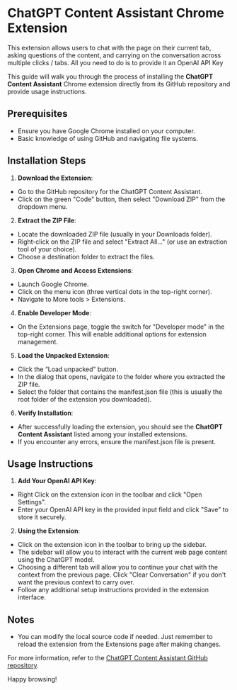 # ChatGPT Content Assistant Chrome Extension

This extension allows users to chat with the page on their current tab, asking questions of the content, and carrying on the conversation across multiple clicks / tabs.  All you need to do is to provide it an OpenAI API Key

This guide will walk you through the process of installing the **ChatGPT Content Assistant** Chrome extension directly from its GitHub repository and provide usage instructions.

## Prerequisites

- Ensure you have Google Chrome installed on your computer.
- Basic knowledge of using GitHub and navigating file systems.

## Installation Steps

1. **Download the Extension**:
- Go to the GitHub repository for the ChatGPT Content Assistant.
- Click on the green "Code" button, then select "Download ZIP" from the dropdown menu.

2. **Extract the ZIP File**:
- Locate the downloaded ZIP file (usually in your Downloads folder).
- Right-click on the ZIP file and select "Extract All..." (or use an extraction tool of your choice).
- Choose a destination folder to extract the files.

3. **Open Chrome and Access Extensions**:
- Launch Google Chrome.
- Click on the menu icon (three vertical dots in the top-right corner).
- Navigate to More tools > Extensions.

4. **Enable Developer Mode**:
- On the Extensions page, toggle the switch for "Developer mode" in the top-right corner. This will enable additional options for extension management.

5. **Load the Unpacked Extension**:
- Click the “Load unpacked” button.
- In the dialog that opens, navigate to the folder where you extracted the ZIP file.
- Select the folder that contains the manifest.json file (this is usually the root folder of the extension you downloaded).

6. **Verify Installation**:
- After successfully loading the extension, you should see the **ChatGPT Content Assistant** listed among your installed extensions.
- If you encounter any errors, ensure the manifest.json file is present.

## Usage Instructions

1. **Add Your OpenAI API Key**:
- Right Click on the extension icon in the toolbar and click "Open Settings".
- Enter your OpenAI API key in the provided input field and click "Save" to store it securely.

2. **Using the Extension**:
- Click on the extension icon in the toolbar to bring up the sidebar.
- The sidebar will allow you to interact with the current web page content using the ChatGPT model.
- Choosing a different tab will allow you to continue your chat with the context from the previous page.  Click "Clear Conversation" if you don't want the previous context to carry over.
- Follow any additional setup instructions provided in the extension interface.

## Notes

- You can modify the local source code if needed. Just remember to reload the extension from the Extensions page after making changes.

For more information, refer to the [ChatGPT Content Assistant GitHub repository](https://github.com/skeenan947/gpt-chrome).

Happy browsing!
